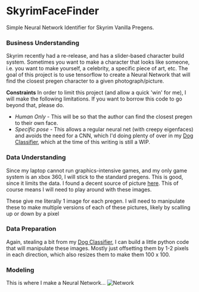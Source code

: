 # SkyrimFaceFinder
Simple Neural Network Identifier for Skyrim Vanilla Pregens.

### Business Understanding
Skyrim recently had a re-release, and has a slider-based character build system.  Sometimes you want to make a character that looks like someone, i.e. you want to make yourself, a celebrity, a specific piece of art, etc.  The goal of this project is to use tensorflow to create a Neural Network that will find the closest pregen character to a given photograph/picture.

**Constraints**
In order to limit this project (and allow a quick 'win' for me), I will make the following limitations.  If you want to borrow this code to go beyond that, please do.
* *Human Only* - This will be so that the author can find the closest pregen to their own face.
* *Specific pose* - This allows a regular neural net (with creepy eigenfaces) and avoids the need for a CNN, which I'd doing plenty of over in my [Dog Classifier](https://github.com/NeverForged/DogClassifier), which at the time of this writing is still a WIP.

### Data Understanding
Since my laptop cannot run graphics-intensive games, and my only game system is an xbox 360, I will stick to the standard pregens.  This is good, since it limits the data.  I found a decent source of picture [here](https://levelskip.com/rpgs/skyrimthebestrace).  This of course means I will need to play around with these images.

These give me literally 1 image for each pregen.  I will need to manipulate these to make multiple versions of each of these pictures, likely by scalling up or down by a pixel

### Data Preparation
Again, stealing a bit from my [Dog Classifier](https://github.com/NeverForged/DogClassifier), I can build a little python code that will manipulate these images.
Mostly just offsetting them by 1-2 pixels in each direction, which also resizes them to make them 100 x 100.

### Modeling
This is where I make a Neural Network...
![Network](https://github.com/NeverForged/DogClassifier/blob/master/Source/WebImages/fully_connected.png)
